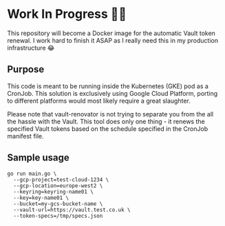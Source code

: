 # Work In Progress 👨‍💻

This repository will become a Docker image for the automatic Vault token
renewal. I work hard to finish it ASAP as I really need this in my production infrastructure 😂

## Purpose
This code is meant to be running inside the Kubernetes (GKE) pod as a CronJob. This solution is exclusively using Google Cloud Platform, porting to different platforms would most likely require a great slaughter.

Please note that vault-renovator is not trying to separate you from the all the hassle with the  Vault. This tool does only one thing - it renews the specified Vault tokens based on the schedule specified in the CronJob manifest file.

## Sample usage
```
go run main.go \
  --gcp-project=test-cloud-1234 \
  --gcp-location=europe-west2 \
  --keyring=keyring-name01 \
  --key=key-name01 \
  --bucket=my-gcs-bucket-name \
  --vault-url=https://vault.test.co.uk \
  --token-specs=/tmp/specs.json
```
